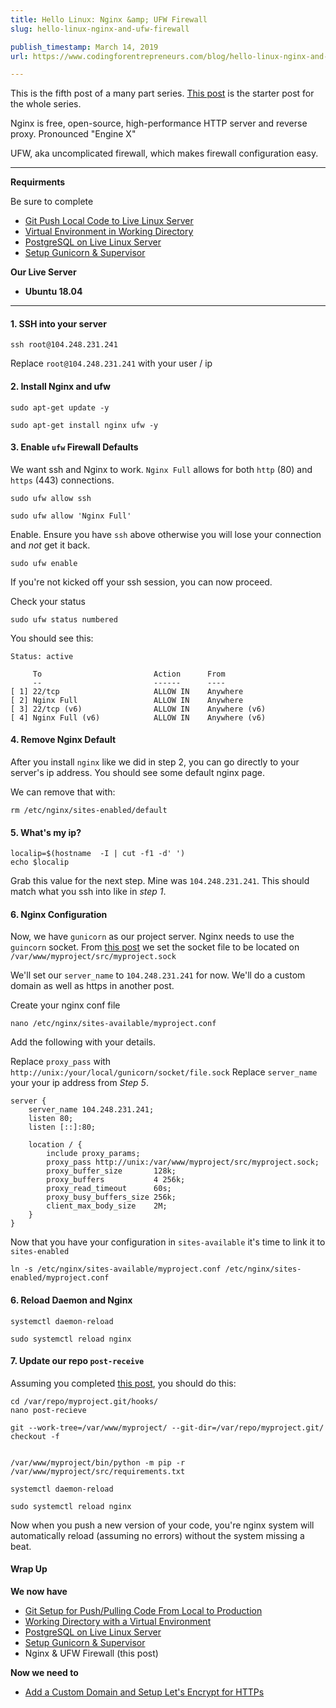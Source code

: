 ```yaml
---
title: Hello Linux: Nginx &amp; UFW Firewall
slug: hello-linux-nginx-and-ufw-firewall

publish_timestamp: March 14, 2019
url: https://www.codingforentrepreneurs.com/blog/hello-linux-nginx-and-ufw-firewall/

---
```



<div class='alert alert-success'>This is the fifth post of a many part series. <a href='https://www.codingforentrepreneurs.com/blog/hello-linux/'>This post</a> is the starter post for the whole series.</div>

Nginx is free, open-source, high-performance HTTP server and reverse proxy. Pronounced "Engine X"

UFW, aka uncomplicated firewall, which makes firewall configuration easy.

*********
**Requirments**

Be sure to complete
- [Git Push Local Code to Live Linux Server](https://www.codingforentrepreneurs.com/blog/git-push-local-code-to-live-linux-server)
- [Virtual Environment in Working Directory](https://www.codingforentrepreneurs.com/blog/hello-linux-virtual-environment-working-directory)
- [PostgreSQL on Live Linux Server](https://www.codingforentrepreneurs.com/blog/hello-linux-postgresql-on-live-linux-server)
- [Setup Gunicorn & Supervisor](https://www.codingforentrepreneurs.com/blog/hello-linux-setup-gunicorn-and-supervisor)

**Our Live Server**
- **Ubuntu 18.04**

*********

#### 1. SSH into your server

```
ssh root@104.248.231.241
```
Replace `root@104.248.231.241` with your user / ip



#### 2. Install Nginx and ufw

```
sudo apt-get update -y

sudo apt-get install nginx ufw -y
```


#### 3. Enable `ufw` Firewall Defaults

We want ssh and Nginx to work. `Nginx Full` allows for both `http` (80) and `https` (443) connections.

```
sudo ufw allow ssh

sudo ufw allow 'Nginx Full'
```

Enable. Ensure you have `ssh` above otherwise you will lose your connection and *not* get it back.
```
sudo ufw enable
```
If you're not kicked off your ssh session, you can now proceed.

Check your status
```
sudo ufw status numbered
```
You should see this:
```
Status: active

     To                         Action      From
     --                         ------      ----
[ 1] 22/tcp                     ALLOW IN    Anywhere                  
[ 2] Nginx Full                 ALLOW IN    Anywhere                  
[ 3] 22/tcp (v6)                ALLOW IN    Anywhere (v6)             
[ 4] Nginx Full (v6)            ALLOW IN    Anywhere (v6)  
```

#### 4. Remove Nginx Default
After you install `nginx` like we did in step 2, you can go directly to your server's ip address. You should see some default nginx page.

We can remove that with:

```
rm /etc/nginx/sites-enabled/default
```
#### 5. What's my ip?

```
localip=$(hostname  -I | cut -f1 -d' ')
echo $localip
```
Grab this value for the next step. Mine was `104.248.231.241`. This should match what you ssh into like in _step 1_.

#### 6. Nginx Configuration
Now, we have `gunicorn` as our project server. Nginx needs to use the `guincorn` socket. From [this post](https://www.codingforentrepreneurs.com/blog/hello-linux-setup-gunicorn-and-supervisor/) we set the socket file to be located on `/var/www/myproject/src/myproject.sock`


We'll set our `server_name` to `104.248.231.241` for now. We'll do a custom domain as well as https in another post.

Create your nginx conf file
```
nano /etc/nginx/sites-available/myproject.conf
```

Add the following with your details.

Replace `proxy_pass` with `http://unix:/your/local/gunicorn/socket/file.sock`
Replace `server_name` your your ip address from _Step 5_.

```
server {
    server_name 104.248.231.241;
    listen 80;
    listen [::]:80;

    location / {
        include proxy_params;
        proxy_pass http://unix:/var/www/myproject/src/myproject.sock;
        proxy_buffer_size       128k;
        proxy_buffers           4 256k;
        proxy_read_timeout      60s;
        proxy_busy_buffers_size 256k;
        client_max_body_size    2M;
    }
}
```

Now that you have your configuration in `sites-available` it's time to link it to `sites-enabled`


```
ln -s /etc/nginx/sites-available/myproject.conf /etc/nginx/sites-enabled/myproject.conf
```

#### 6. Reload Daemon and Nginx
```
systemctl daemon-reload

sudo systemctl reload nginx
```



#### 7. Update our repo `post-receive`

Assuming you completed [this post](https://www.codingforentrepreneurs.com/blog/git-push-local-code-to-live-linux-server), you should do this:

```
cd /var/repo/myproject.git/hooks/
nano post-recieve
```

```
git --work-tree=/var/www/myproject/ --git-dir=/var/repo/myproject.git/ checkout -f


/var/www/myproject/bin/python -m pip -r /var/www/myproject/src/requirements.txt

systemctl daemon-reload

sudo systemctl reload nginx
```

Now when you push a new version of your code, you're nginx system will automatically reload (assuming no errors) without the system missing a beat.


#### Wrap Up

**We now have**
- [Git Setup for Push/Pulling Code From Local to Production](https://www.codingforentrepreneurs.com/blog/git-push-local-code-to-live-linux-server)
- [Working Directory with a Virtual Environment](https://www.codingforentrepreneurs.com/blog/hello-linux-virtual-environment-working-directory)
- [PostgreSQL on Live Linux Server](https://www.codingforentrepreneurs.com/blog/hello-linux-postgresql-on-live-linux-server)
- [Setup Gunicorn & Supervisor](https://www.codingforentrepreneurs.com/blog/hello-linux-setup-gunicorn-and-supervisor/) 
- Nginx & UFW Firewall (this post)

**Now we need to**
- [Add a Custom Domain and Setup Let's Encrypt for HTTPs](https://www.codingforentrepreneurs.com/blog/custom-domain-and-https-with-lets-encrypt)
